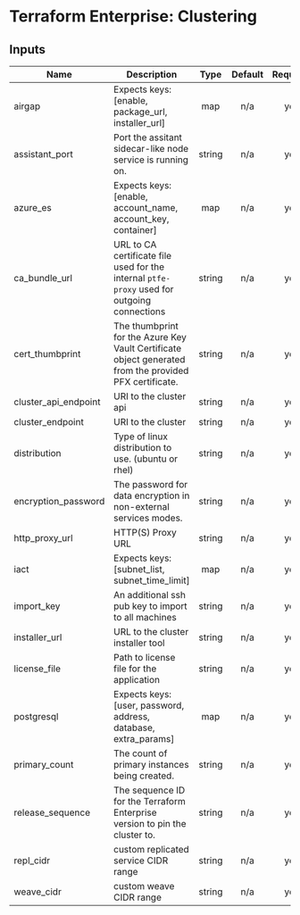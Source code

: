# Terraform Enterprise: Clustering

## Inputs

| Name | Description | Type | Default | Required |
|------|-------------|:----:|:-----:|:-----:|
| airgap | Expects keys: [enable, package_url, installer_url] | map | n/a | yes |
| assistant\_port | Port the assitant sidecar-like node service is running on. | string | n/a | yes |
| azure\_es | Expects keys: [enable, account_name, account_key, container] | map | n/a | yes |
| ca\_bundle\_url | URL to CA certificate file used for the internal `ptfe-proxy` used for outgoing connections | string | n/a | yes |
| cert\_thumbprint | The thumbprint for the Azure Key Vault Certificate object generated from the provided PFX certificate. | string | n/a | yes |
| cluster\_api\_endpoint | URI to the cluster api | string | n/a | yes |
| cluster\_endpoint | URI to the cluster | string | n/a | yes |
| distribution | Type of linux distribution to use. (ubuntu or rhel) | string | n/a | yes |
| encryption\_password | The password for data encryption in non-external services modes. | string | n/a | yes |
| http\_proxy\_url | HTTP(S) Proxy URL | string | n/a | yes |
| iact | Expects keys: [subnet_list, subnet_time_limit] | map | n/a | yes |
| import\_key | An additional ssh pub key to import to all machines | string | n/a | yes |
| installer\_url | URL to the cluster installer tool | string | n/a | yes |
| license\_file | Path to license file for the application | string | n/a | yes |
| postgresql | Expects keys: [user, password, address, database, extra_params] | map | n/a | yes |
| primary\_count | The count of primary instances being created. | string | n/a | yes |
| release\_sequence | The sequence ID for the Terraform Enterprise version to pin the cluster to. | string | n/a | yes |
| repl\_cidr | custom replicated service CIDR range | string | n/a | yes |
| weave\_cidr | custom weave CIDR range | string | n/a | yes |

